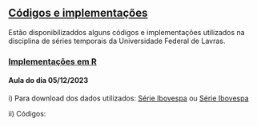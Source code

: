 ## [Códigos e implementações](#)

Estão disponibilizaddos alguns códigos e implementações utilizados na disciplina de séries temporais da Universidade Federal de Lavras.


### [Implementações em R](#)

#### Aula do dia 05/12/2023

i) Para download dos dados utilizados: 
[Série Ibovespa](https://raw.githubusercontent.com/Luizpala/series_temporais/main/dados/%5EBVSP.csv) ou [Série Ibovespa](https://downgit.github.io/#/home?url=https://github.com/Luizpala/series_temporais/blob/main/dados/^BVSP.csv) 

ii) Códigos: 






